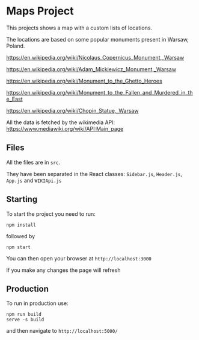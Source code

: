 # Maps Project

This projects shows a map with a custom lists of locations.

The locations are based on some popular monuments present in Warsaw, Poland.

https://en.wikipedia.org/wiki/Nicolaus_Copernicus_Monument,_Warsaw

https://en.wikipedia.org/wiki/Adam_Mickiewicz_Monument,_Warsaw

https://en.wikipedia.org/wiki/Monument_to_the_Ghetto_Heroes

https://en.wikipedia.org/wiki/Monument_to_the_Fallen_and_Murdered_in_the_East

https://en.wikipedia.org/wiki/Chopin_Statue,_Warsaw

All the data is fetched by the wikimedia API: https://www.mediawiki.org/wiki/API:Main_page

## Files

All the files are in `src`.

They have been separated in the React classes: `Sidebar.js`, `Header.js`, `App.js` and `WIKIApi.js`

## Starting

To start the project you need to run:

`npm install`

followed by

`npm start`

You can then open your browser at `http://localhost:3000`

If you make any changes the page will refresh

## Production

To run in production use:

```
npm run build
serve -s build
```

and then navigate to `http://localhost:5000/`

